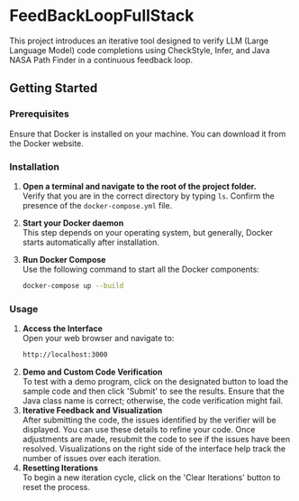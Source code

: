 # FeedBackLoopFullStack

This project introduces an iterative tool designed to verify LLM (Large Language Model) code completions using CheckStyle, Infer, and Java NASA Path Finder in a continuous feedback loop.

## Getting Started

### Prerequisites

Ensure that Docker is installed on your machine. You can download it from the Docker website.

### Installation

1. **Open a terminal and navigate to the root of the project folder.**  
   Verify that you are in the correct directory by typing `ls`. Confirm the presence of the `docker-compose.yml` file.

2. **Start your Docker daemon**  
   This step depends on your operating system, but generally, Docker starts automatically after installation.

3. **Run Docker Compose**  
   Use the following command to start all the Docker components:
   ```bash
   docker-compose up --build

### Usage

1. **Access the Interface**  
    Open your web browser and navigate to:
    ```bash
   http://localhost:3000

2. **Demo and Custom Code Verification**  
To test with a demo program, click on the designated button to load the sample code and then click 'Submit' to see the results.
Ensure that the Java class name is correct; otherwise, the code verification might fail.
3. **Iterative Feedback and Visualization**  
   After submitting the code, the issues identified by the verifier will be displayed. You can use these details to refine your code. Once adjustments are made, resubmit the code to see if the issues have been resolved.
   Visualizations on the right side of the interface help track the number of issues over each iteration.
3. **Resetting Iterations**  
To begin a new iteration cycle, click on the 'Clear Iterations' button to reset the process.
